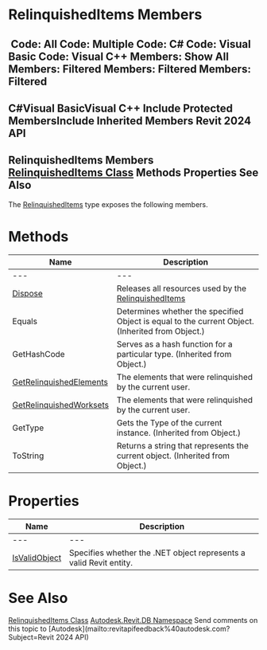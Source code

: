 # RelinquishedItems Members

﻿
 Code: All Code: Multiple Code: C# Code: Visual Basic Code: Visual C++  Members: Show All Members: Filtered Members: Filtered Members: Filtered   
---  
C#Visual BasicVisual C++
Include Protected MembersInclude Inherited Members
Revit 2024 API  
---  
RelinquishedItems Members  
[RelinquishedItems Class](50c43bae-6776-ed11-6489-ab4bea85d04f.md "RelinquishedItems Class") Methods Properties See Also  
---  
The [RelinquishedItems](50c43bae-6776-ed11-6489-ab4bea85d04f.md "RelinquishedItems Class") type exposes the following members.
# Methods
| Name | Description |
| --- | --- |
| --- | --- | --- |
| [Dispose](a14956ec-bd3f-8c74-3766-0a0c6b715550.md "Dispose Method") | Releases all resources used by the [RelinquishedItems](50c43bae-6776-ed11-6489-ab4bea85d04f.md "RelinquishedItems Class") |
| Equals | Determines whether the specified Object is equal to the current Object. (Inherited from Object.) |
| GetHashCode | Serves as a hash function for a particular type.  (Inherited from Object.) |
| [GetRelinquishedElements](fdb61c29-089f-07a8-183a-84b0ecae4e55.md "GetRelinquishedElements Method") | The elements that were relinquished by the current user. |
| [GetRelinquishedWorksets](82daf5d4-001c-1c0b-e323-b8a8a97bb92d.md "GetRelinquishedWorksets Method") | The elements that were relinquished by the current user. |
| GetType | Gets the Type of the current instance. (Inherited from Object.) |
| ToString | Returns a string that represents the current object. (Inherited from Object.) |

# Properties
| Name | Description |
| --- | --- |
| --- | --- | --- |
| [IsValidObject](0ba0aa11-1007-e495-0704-1fe9e39eec65.md "IsValidObject Property") | Specifies whether the .NET object represents a valid Revit entity. |

# See Also
[RelinquishedItems Class](50c43bae-6776-ed11-6489-ab4bea85d04f.md "RelinquishedItems Class")
[Autodesk.Revit.DB Namespace](87546ba7-461b-c646-cbb1-2cb8f5bff8b2.md "Autodesk.Revit.DB Namespace")
Send comments on this topic to [Autodesk](mailto:revitapifeedback%40autodesk.com?Subject=Revit 2024 API)